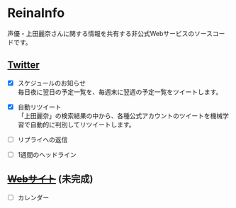# ReinaInfo

声優・上田麗奈さんに関する情報を共有する非公式Webサービスのソースコードです。


## [Twitter](https://twitter.com/Unoffishama)

- [x] スケジュールのお知らせ  
毎日夜に翌日の予定一覧を、毎週末に翌週の予定一覧をツイートします。

- [x] 自動リツイート  
「上田麗奈」の検索結果の中から、各種公式アカウントのツイートを機械学習で自動的に判別してリツイートします。

- [ ] リプライへの返信

- [ ] 1週間のヘッドライン


## ~~[Webサイト](https://reina.netlify.com)~~ (未完成)

- [ ] カレンダー
